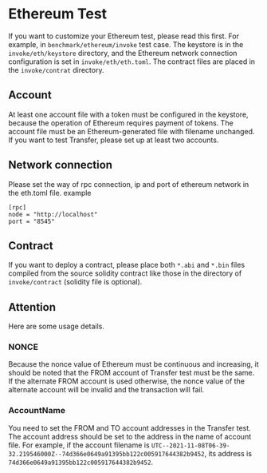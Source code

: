# Ethereum Test

If you want to customize your Ethereum test, please read this first.
For example, in `benchmark/ethereum/invoke` test case.
The keystore is in the `invoke/eth/keystore` directory, and the Ethereum network connection configuration is set in `invoke/eth/eth.toml`.
The contract files are placed in the `invoke/contrat` directory.

## Account

At least one account file with a token must be configured in the keystore, because the operation of Ethereum requires payment of tokens.
The account file must be an Ethereum-generated file with filename unchanged.
If you want to test Transfer, please set up at least two accounts.

## Network connection

Please set the way of rpc connection, ip and port of ethereum network in the eth.toml file.
example
```
[rpc]
node = "http://localhost"
port = "8545"
```

## Contract

If you want to deploy a contract, please place both `*.abi` and `*.bin` files compiled from the source solidity contract like those in the directory of `invoke/contract` (solidity file is optional).

## Attention

Here are some usage details.

### NONCE

Because the nonce value of Ethereum must be continuous and increasing, it should be noted that the FROM account of Transfer test must be the same. If the alternate FROM account is used otherwise, the nonce value of the alternate account will be invalid and the transaction will fail.

### AccountName
You need to set the FROM and TO account addresses in the Transfer test. The account address should be set to the address in the name of account file.
For example, if the account filename is `UTC--2021-11-08T06-39-32.219546000Z--74d366e0649a91395bb122c005917644382b9452`, its address is `74d366e0649a91395bb122c005917644382b9452`.